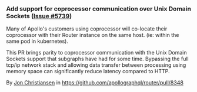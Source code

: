 ### Add support for coprocessor communication over Unix Domain Sockets ([Issue #5739](https://github.com/apollographql/router/issues/5739))

Many of Apollo's customers using coprocessor will co-locate their coprocessor with their Router instance on the same host. (ie: within the same pod in kubernetes).

This PR brings parity to coprocessor communication with the Unix Domain Sockets support that subgraphs have had for some time. Bypassing the full tcp/ip network stack and allowing data transfer between processing using memory space can significantly reduce latency compared to HTTP.

By [Jon Christiansen](https://github.com/theJC) in https://github.com/apollographql/router/pull/8348